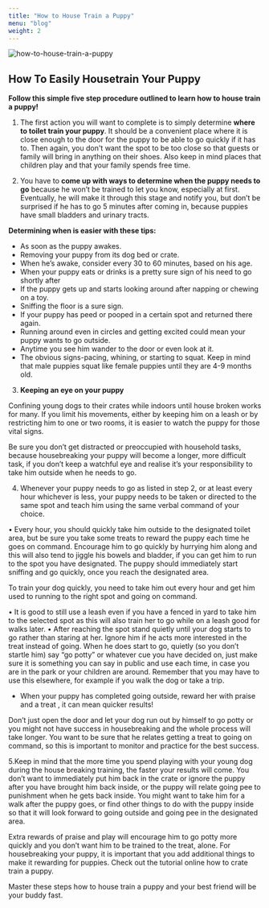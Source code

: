```yaml
---
title: "How to House Train a Puppy"
menu: "blog"
weight: 2
---
```


![how-to-house-train-a-puppy](https://images.unsplash.com/photo-1546527868-ccb7ee7dfa6a?ixid=MXwxMjA3fDB8MHxwaG90by1wYWdlfHx8fGVufDB8fHw%3D&ixlib=rb-1.2.1&auto=format&fit=crop&w=1350&q=80)

## How To Easily Housetrain Your Puppy

**Follow this simple five step procedure outlined to learn how to house train a puppy!**

1. The first action you will want to complete is to simply determine **where to toilet train your puppy**. It should be a convenient place where it is close enough to the door for the puppy to be able to go quickly if it has to. Then again, you don't want the spot to be too close so that guests or family will bring in anything on their shoes. Also keep in mind places that children play and that your family spends free time.

2. You have to **come up with ways to determine when the puppy needs to go** because he won’t be trained to let you know, especially at first. Eventually, he will make it through this stage and notify you, but don’t be surprised if he has to go 5 minutes after coming in, because puppies have small bladders and urinary tracts.

**Determining when is easier with these tips:**

* As soon as the puppy awakes.
* Removing your puppy from its dog bed or crate.
* When he’s awake, consider every 30 to 60 minutes, based on his age.
* When your puppy eats or drinks is a pretty sure sign of his need to go shortly after
* If the puppy gets up and starts looking around after napping or chewing on a toy.
* Sniffing the floor is a sure sign.
* If your puppy has peed or pooped in a certain spot and returned there again.
* Running around even in circles and getting excited could mean your puppy wants to go outside.
* Anytime you see him wander to the door or even look at it.
* The obvious signs-pacing, whining, or starting to squat. Keep in mind that male puppies squat like female puppies until they are 4-9 months old.

3. **Keeping an eye on your puppy**

Confining young dogs to their crates while indoors until house broken works for many. If you limit his movements, either by keeping him on a leash or by restricting him to one or two rooms, it is easier to watch the puppy for those vital signs.

Be sure you don’t get distracted or preoccupied with household tasks, because housebreaking your puppy will become a longer, more difficult task, if you don’t keep a watchful eye and realise it’s your responsibility to take him outside when he needs to go.

4. Whenever your puppy needs to go as listed in step 2, or at least every hour whichever is less, your puppy needs to be taken or directed to the same spot and teach him using the same verbal command of your choice.

• Every hour, you should quickly take him outside to the designated toilet area, but be sure you take some treats to reward the puppy each time he goes on command. Encourage him to go quickly by hurrying him along and this will also tend to jiggle his bowels and bladder, if you can get him to run to the spot you have designated. The puppy should immediately start sniffing and go quickly, once you reach the designated area.

To train your dog quickly, you need to take him out every hour and get him used to running to the right spot and going on command. 

• It is good to still use a leash even if you have a fenced in yard to take him to the selected spot as this will also train her to go while on a leash good for walks later.
• After reaching the spot stand quietly until your dog starts to go rather than staring at her. Ignore him if he acts more interested in the treat instead of going. When he does start to go, quietly (so you don’t startle him) say “go potty” or whatever cue you have decided on, just make sure it is something you can say in public and use each time, in case you are in the park or your children are around. Remember that you may have to use this elsewhere, for example if you walk the dog or take a trip.

* When your puppy has completed going outside, reward her with praise and a treat , it can mean quicker results!

Don’t just open the door and let your dog run out by himself to go potty or you might not have success in housebreaking and the whole process will take longer. You want to be sure that he relates getting a treat to going on command, so this is important to monitor and practice for the best success.

5.Keep in mind that the more time you spend playing with your young dog during the house breaking training, the faster your results will come. You don’t want to immediately put him back in the crate or ignore the puppy after you have brought him back inside, or the puppy will relate going pee to punishment when he gets back inside. You might want to take him for a walk after the puppy goes, or find other things to do with the puppy inside so that it will look forward to going outside and going pee in the designated area.

Extra rewards of praise and play will encourage him to go potty more quickly and you don’t want him to be trained to the treat, alone. For housebreaking your puppy, it is important that you add additional things to make it rewarding for puppies. Check out the tutorial online how to crate train a puppy.

Master these steps how to house train a puppy and your best friend will be your buddy fast.
